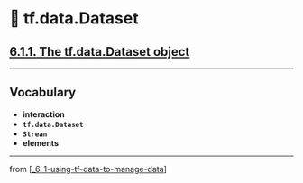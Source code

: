 # 🧮 tf.data.Dataset

## [**6.1.1.** The tf.data.Dataset object](https://livebook.manning.com/book/deep-learning-with-javascript/chapter-6/17)

---

## **Vocabulary**

- **interaction**
- **`tf.data.Dataset`**
- **`Strean`**
- **elements**

---

from [[_6-1-using-tf-data-to-manage-data]]

[//begin]: # "Autogenerated link references for markdown compatibility"
[_6-1-using-tf-data-to-manage-data]: _6-1-using-tf-data-to-manage-data.md "🧮 Manage with TF.data"
[//end]: # "Autogenerated link references"
